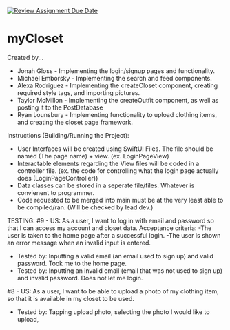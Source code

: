 [![Review Assignment Due Date](https://classroom.github.com/assets/deadline-readme-button-24ddc0f5d75046c5622901739e7c5dd533143b0c8e959d652212380cedb1ea36.svg)](https://classroom.github.com/a/t1dqGhBU)
# myCloset

Created by...
- Jonah Gloss - Implementing the login/signup pages and functionality.
- Michael Emborsky - Implementing the search and feed components.
- Alexa Rodriguez - Implementing the createCloset component, creating required style tags, and importing pictures.
- Taylor McMillon - Implementing the createOutfit component, as well as posting it to the PostDatabase
- Ryan Lounsbury - Implementing functionality to upload clothing items, and creating the closet page framework.

Instructions (Building/Running the Project): 
- User Interfaces will be created using SwiftUI Files. The file should be named (The page name) + view. (ex. LoginPageView)
- Interactable elements regarding the View files will be coded in a controller file. (ex. the code for controlling what the login page actually does (LoginPageController))
- Data classes can be stored in a seperate file/files. Whatever is convienent to programmer.
- Code requested to be merged into main must be at the very least able to be compiled/ran. (Will be checked by lead dev.)


TESTING:
#9 - US: As a user, I want to log in with email and password so that I can access my account and closet data.
Acceptance criteria:
  -The user is taken to the home page after a successful login.
  -The user is shown an error message when an invalid input is entered.
- Tested by: Inputting a valid email (an email used to sign up) and valid password. Took me to the home page.
- Tested by: Inputting an invalid email (email that was not used to sign up) and invalid password. Does not let me login.

#8 - US: As a user, I want to be able to upload a photo of my clothing item, so that it is available in my closet to be used.
- Tested by: Tapping upload photo, selecting the photo I would like to upload,

